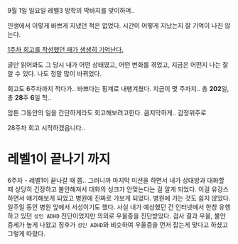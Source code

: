 
9월 1일 일요일 레벨3 방학의 막바지를 맞이하며..

인생에서 이렇게 바쁘게 지냈던 적은 없었다.
시간이 어떻게 지났는지 잘 기억이 나진 않는다.


[1주차 회고를 작성했던 때가 생생히 기억난다.](https://jong2.xyz/post/%EC%9A%B0%EC%95%84%ED%95%9C%ED%85%8C%ED%81%AC%EC%BD%94%EC%8A%A4%201%EC%A3%BC%EC%B0%A8%20%ED%9A%8C%EA%B3%A0) 

글만 읽어봐도 그 당시 내가 어떤 상태였고, 어떤 변화를 겪었고, 지금은 어떤지 나는 잘 알 수 있다.
나도 정말 많이 바뀌었다. 

회고도 6주차까지 적다가.. 바쁘다는 핑계로 내팽겨쳤다. 지금이 몇 주차지..
총 **202**일, 총 **28**주 **6**일 헉..

암튼 그동안의 일을 간단하게라도 회고해보려고한다. 큼지막하게.. 감정위주로

28주차 회고 시작하겠읍니다..


# 레벨1이 끝나기 까지

6주차 - 레벨1이 끝나갈 때 쯤.. 그러니까 마지막 미션을 하면서 내가 상대방과 대화할 때 상당히 긴장하고 불안해져서 대화의 싱크가 안맞는다는 걸 알게 되었다. 이걸 유강스하면서 얘기해보게 되었고 병원에 진짜로 가보게 되었다. 병원에 가는 것도 쉽지 않았다. 일주일 동안 병원 앞에서 서성이기도 했다. 사실 내가 예상했던 건 인터넷에서 한창 유행하고 있던 `성인 ADHD` 진단이었지만 의외로 우울증을 진단받았다. 검사 결과 우울, 불안 증세가 높게 나왔고 징후가 `성인 ADHD`와 비슷하여 우울증을 먼저 잡는게 맞다고 하셨고 그렇게 따랐다.



